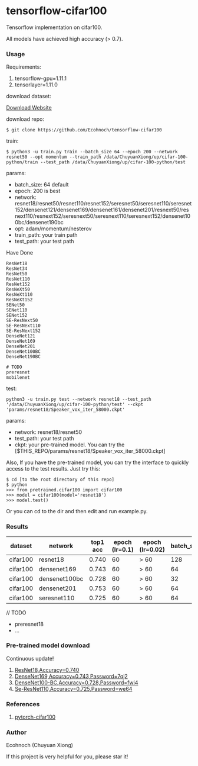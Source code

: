 # tensorflow-cifar100

Tensorflow implementation on cifar100.

All models have achieved high accuracy (> 0.7).


### Usage

Requirements:

1. tensorflow-gpu=1.11.1
2. tensorlayer=1.11.0

download dataset:

[Download Website](https://www.cs.toronto.edu/~kriz/cifar.html )

download repo:

```
$ git clone https://github.com/Ecohnoch/tensorflow-cifar100
```

train:

```
$ python3 -u train.py train --batch_size 64 --epoch 200 --network resnet50 --opt momentum --train_path /data/ChuyuanXiong/up/cifar-100-python/train --test_path /data/ChuyuanXiong/up/cifar-100-python/test
```

params:

* batch_size: 64 default
* epoch: 200 is best
* network: resnet18/resnet50/resnet110/resnet152/seresnet50/seresnet110/seresnet152/densenet121/densenet169/densenet161/densenet201/resnext50/resnext110/resnext152/seresnext50/seresnext110/seresnext152/densenet100bc/densenet190bc
* opt: adam/momentum/nesterov
* train_path:  your train path
* test_path: your test path

Have Done
```
ResNet18
ResNet34
ResNet50
ResNet110
ResNet152
ResNeXt50
ResNeXt110
ResNeXt152
SENet50
SENet110
SENet152
SE-ResNext50
SE-ResNext110
SE-ResNext152
DenseNet121
DenseNet169
DenseNet201
DenseNet100BC
DenseNet190BC

# TODO
preresnet
mobilenet
```


test:

```
python3 -u train.py test --network resnet18 --test_path '/data/ChuyuanXiong/up/cifar-100-python/test' --ckpt 'params/resnet18/Speaker_vox_iter_58000.ckpt'
```

params:

* network: resnet18/resnet50
* test_path: your test path
* ckpt:  your pre-trained model. You can try the [\$THIS_REPO/params/resnet18/Speaker_vox_iter_58000.ckpt]

Also, If you have the pre-trained model, you can try the interface to quickly access to the test results. Just try this:

```
$ cd [to the root directory of this repo]
$ python
>>> from pretrained.cifar100 import cifar100
>>> model = cifar100(model='resnet18')
>>> model.test()
```

Or you can cd to the dir and then edit and run example.py.


### Results

dataset | network | top1 acc | epoch (lr=0.1) | epoch (lr=0.02) |  batch_size | initializer |  warmup |   weight decay|
--------|---------|---------|-----------------|----------------|--------------|-------------|---------|--------------|
cifar100| resnet18   | 0.740  |   60          | > 60           |    128       | msra       |     0    |        0
cifar100| densenet169| 0.743 |  60            | > 60           |    64        | orth       |     1    |      5e-4     
cifar100| densenet100bc| 0.728 | 60           | > 60           |    32        | orth       |     1    |      5e-4
cifar100| densenet201| 0.753 |   60           | > 60           |    64        | orth       |     1    |      5e-4
cifar100| seresnet110| 0.725 |  60            | > 60           |    64        | orth       |     1    |      5e-4

// TODO

* preresnet18
* ...

### Pre-trained model download

Continuous update!

1. [ResNet18,Accuracy=0.740](https://github.com/Ecohnoch/tensorflow-cifar100/tree/master/params/resnet18)
2. [DenseNet169,Accuracy=0.743,Password=7qj2](https://pan.baidu.com/s/1Watp2FzcuLBym_x4FyrzBA)
3. [DenseNet100-BC,Accuracy=0.728,Password=fwi4](https://pan.baidu.com/s/1A6esP4TdC2NxmIfj30DG3w)
4. [Se-ResNet110,Accuracy=0.725,Password=we64](https://pan.baidu.com/s/1p8U3W1HOOrYV5hzZQFZY0g)




### References

1. [pytorch-cifar100](https://github.com/weiaicunzai/pytorch-cifar100)

### Author

Ecohnoch (Chuyuan Xiong)

If this project is very helpful for you, please star it!